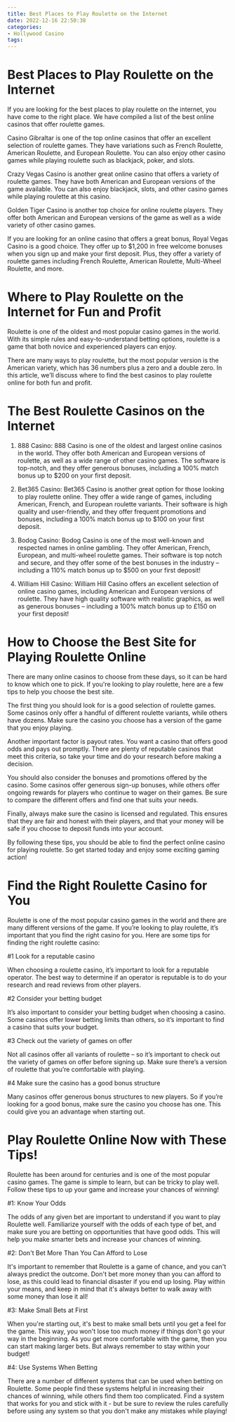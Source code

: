 ```yaml
---
title: Best Places to Play Roulette on the Internet
date: 2022-12-16 22:50:38
categories:
- Hollywood Casino
tags:
---
```



#  Best Places to Play Roulette on the Internet

If you are looking for the best places to play roulette on the internet, you have come to the right place. We have compiled a list of the best online casinos that offer roulette games.

Casino Gibraltar is one of the top online casinos that offer an excellent selection of roulette games. They have variations such as French Roulette, American Roulette, and European Roulette. You can also enjoy other casino games while playing roulette such as blackjack, poker, and slots.

Crazy Vegas Casino is another great online casino that offers a variety of roulette games. They have both American and European versions of the game available. You can also enjoy blackjack, slots, and other casino games while playing roulette at this casino.

Golden Tiger Casino is another top choice for online roulette players. They offer both American and European versions of the game as well as a wide variety of other casino games.

If you are looking for an online casino that offers a great bonus, Royal Vegas Casino is a good choice. They offer up to $1,200 in free welcome bonuses when you sign up and make your first deposit. Plus, they offer a variety of roulette games including French Roulette, American Roulette, Multi-Wheel Roulette, and more.

#  Where to Play Roulette on the Internet for Fun and Profit

Roulette is one of the oldest and most popular casino games in the world. With its simple rules and easy-to-understand betting options, roulette is a game that both novice and experienced players can enjoy.

There are many ways to play roulette, but the most popular version is the American variety, which has 36 numbers plus a zero and a double zero. In this article, we’ll discuss where to find the best casinos to play roulette online for both fun and profit.

# The Best Roulette Casinos on the Internet

1. 888 Casino: 888 Casino is one of the oldest and largest online casinos in the world. They offer both American and European versions of roulette, as well as a wide range of other casino games. The software is top-notch, and they offer generous bonuses, including a 100% match bonus up to $200 on your first deposit.

2. Bet365 Casino: Bet365 Casino is another great option for those looking to play roulette online. They offer a wide range of games, including American, French, and European roulette variants. Their software is high quality and user-friendly, and they offer frequent promotions and bonuses, including a 100% match bonus up to $100 on your first deposit.

3. Bodog Casino: Bodog Casino is one of the most well-known and respected names in online gambling. They offer American, French, European, and multi-wheel roulette games. Their software is top notch and secure, and they offer some of the best bonuses in the industry – including a 110% match bonus up to $500 on your first deposit!

4. William Hill Casino: William Hill Casino offers an excellent selection of online casino games, including American and European versions of roulette. They have high quality software with realistic graphics, as well as generous bonuses – including a 100% match bonus up to £150 on your first deposit!

#  How to Choose the Best Site for Playing Roulette Online

There are many online casinos to choose from these days, so it can be hard to know which one to pick. If you're looking to play roulette, here are a few tips to help you choose the best site.

The first thing you should look for is a good selection of roulette games. Some casinos only offer a handful of different roulette variants, while others have dozens. Make sure the casino you choose has a version of the game that you enjoy playing.

Another important factor is payout rates. You want a casino that offers good odds and pays out promptly. There are plenty of reputable casinos that meet this criteria, so take your time and do your research before making a decision.

You should also consider the bonuses and promotions offered by the casino. Some casinos offer generous sign-up bonuses, while others offer ongoing rewards for players who continue to wager on their games. Be sure to compare the different offers and find one that suits your needs.

Finally, always make sure the casino is licensed and regulated. This ensures that they are fair and honest with their players, and that your money will be safe if you choose to deposit funds into your account.

By following these tips, you should be able to find the perfect online casino for playing roulette. So get started today and enjoy some exciting gaming action!

#  Find the Right Roulette Casino for You 

Roulette is one of the most popular casino games in the world and there are many different versions of the game. If you’re looking to play roulette, it’s important that you find the right casino for you. Here are some tips for finding the right roulette casino:

#1 Look for a reputable casino

When choosing a roulette casino, it’s important to look for a reputable operator. The best way to determine if an operator is reputable is to do your research and read reviews from other players.

#2 Consider your betting budget

It’s also important to consider your betting budget when choosing a casino. Some casinos offer lower betting limits than others, so it’s important to find a casino that suits your budget.

#3 Check out the variety of games on offer

Not all casinos offer all variants of roulette – so it’s important to check out the variety of games on offer before signing up. Make sure there’s a version of roulette that you’re comfortable with playing.

#4 Make sure the casino has a good bonus structure

Many casinos offer generous bonus structures to new players. So if you’re looking for a good bonus, make sure the casino you choose has one. This could give you an advantage when starting out.

#  Play Roulette Online Now with These Tips!

Roulette has been around for centuries and is one of the most popular casino games. The game is simple to learn, but can be tricky to play well. Follow these tips to up your game and increase your chances of winning!

#1: Know Your Odds

The odds of any given bet are important to understand if you want to play Roulette well. Familiarize yourself with the odds of each type of bet, and make sure you are betting on opportunities that have good odds. This will help you make smarter bets and increase your chances of winning.

#2: Don't Bet More Than You Can Afford to Lose

It's important to remember that Roulette is a game of chance, and you can't always predict the outcome. Don't bet more money than you can afford to lose, as this could lead to financial disaster if you end up losing. Play within your means, and keep in mind that it's always better to walk away with some money than lose it all!

#3: Make Small Bets at First

When you're starting out, it's best to make small bets until you get a feel for the game. This way, you won't lose too much money if things don't go your way in the beginning. As you get more comfortable with the game, then you can start making larger bets. But always remember to stay within your budget!

#4: Use Systems When Betting

There are a number of different systems that can be used when betting on Roulette. Some people find these systems helpful in increasing their chances of winning, while others find them too complicated. Find a system that works for you and stick with it - but be sure to review the rules carefully before using any system so that you don't make any mistakes while playing!